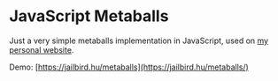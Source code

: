 # JavaScript Metaballs

Just a very simple metaballs implementation in JavaScript, used on [my personal website](https://jailbird.hu).

Demo: [https://jailbird.hu/metaballs](https://jailbird.hu/metaballs/)
